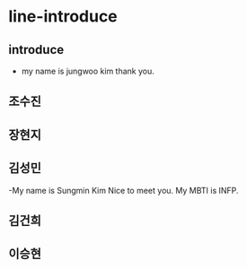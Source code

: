 # line-introduce

## introduce
- my name is jungwoo kim thank you.

## 조수진

## 장현지

## 김성민
-My name is Sungmin Kim Nice to meet you. My MBTI is INFP.
## 김건희

## 이승현
